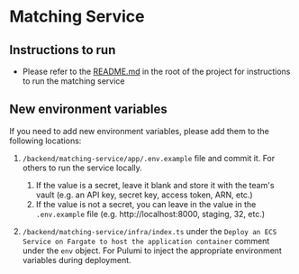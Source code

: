 # Matching Service

## Instructions to run

- Please refer to the [README.md](../README.md) in the root of the project for instructions to run the matching service

## New environment variables

If you need to add new environment variables, please add them to the following locations:

1. `/backend/matching-service/app/.env.example` file and commit it. For others to run the service locally.

   1. If the value is a secret, leave it blank and store it with the team's vault (e.g. an API key, secret key, access token, ARN, etc.)
   2. If the value is not a secret, you can leave in the value in the `.env.example` file (e.g. http://localhost:8000, staging, 32, etc.)

2. `/backend/matching-service/infra/index.ts` under the `Deploy an ECS Service on Fargate to host the application container` comment under the `env` object. For Pulumi to inject the appropriate environment variables during deployment.
